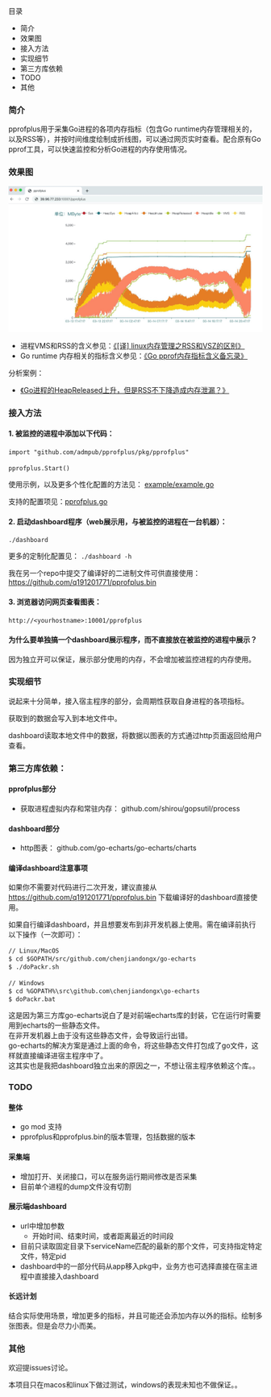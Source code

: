 目录

- 简介
- 效果图
- 接入方法
- 实现细节
- 第三方库依赖
- TODO
- 其他

### 简介

pprofplus用于采集Go进程的各项内存指标（包含Go runtime内存管理相关的，以及RSS等），并按时间维度绘制成折线图，可以通过网页实时查看。配合原有Go pprof工具，可以快速监控和分析Go进程的内存使用情况。

### 效果图

![效果图](https://raw.githubusercontent.com/q191201771/pprofplus.bin/master/snapshot.jpg)

- 进程VMS和RSS的含义参见：[《[译] linux内存管理之RSS和VSZ的区别》](https://pengrl.com/p/21292/)
- Go runtime 内存相关的指标含义参见：[《Go pprof内存指标含义备忘录》](https://pengrl.com/p/20031/)

分析案例：

- [《Go进程的HeapReleased上升，但是RSS不下降造成内存泄漏？》](https://pengrl.com/p/20033/)

### 接入方法

#### 1. 被监控的进程中添加以下代码：

```golang
import "github.com/admpub/pprofplus/pkg/pprofplus"

pprofplus.Start()
```

使用示例，以及更多个性化配置的方法见： [example/example.go](https://github.com/admpub/pprofplus/blob/master/example/example.go)

支持的配置项见：[pprofplus.go](https://github.com/admpub/pprofplus/blob/master/pkg/pprofplus/pprofplus.go#L13)

#### 2. 启动dashboard程序（web展示用，与被监控的进程在一台机器）：

```shell
./dashboard
```

更多的定制化配置见： `./dashboard -h`

我在另一个repo中提交了编译好的二进制文件可供直接使用：https://github.com/q191201771/pprofplus.bin

#### 3. 浏览器访问网页查看图表：

`http://<yourhostname>:10001/pprofplus`

#### 为什么要单独搞一个dashboard展示程序，而不直接放在被监控的进程中展示？

因为独立开可以保证，展示部分使用的内存，不会增加被监控进程的内存使用。

### 实现细节

说起来十分简单，接入宿主程序的部分，会周期性获取自身进程的各项指标。

获取到的数据会写入到本地文件中。

dashboard读取本地文件中的数据，将数据以图表的方式通过http页面返回给用户查看。

### 第三方库依赖：

#### pprofplus部分

- 获取进程虚拟内存和常驻内存： github.com/shirou/gopsutil/process

#### dashboard部分

- http图表： github.com/go-echarts/go-echarts/charts

#### 编译dashboard注意事项

如果你不需要对代码进行二次开发，建议直接从 https://github.com/q191201771/pprofplus.bin 下载编译好的dashboard直接使用。

如果自行编译dashboard，并且想要发布到非开发机器上使用。需在编译前执行以下操作（一次即可）：

```shell
// Linux/MacOS
$ cd $GOPATH/src/github.com/chenjiandongx/go-echarts
$ ./doPackr.sh

// Windows
$ cd %GOPATH%\src\github.com\chenjiandongx\go-echarts
$ doPackr.bat
```

这是因为第三方库go-echarts说白了是对前端echarts库的封装，它在运行时需要用到echarts的一些静态文件。  
在非开发机器上由于没有这些静态文件，会导致运行出错。  
go-echarts的解决方案是通过上面的命令，将这些静态文件打包成了go文件，这样就直接编译进宿主程序中了。  
这其实也是我把dashboard独立出来的原因之一，不想让宿主程序依赖这个库。。

### TODO

#### 整体

- go mod 支持
- pprofplus和pprofplus.bin的版本管理，包括数据的版本

#### 采集端

- 增加打开、关闭接口，可以在服务运行期间修改是否采集
- 目前单个进程的dump文件没有切割

#### 展示端dashboard

- url中增加参数
    - 开始时间、结束时间，或者距离最近的时间段
- 目前只读取固定目录下serviceName匹配的最新的那个文件，可支持指定特定文件，特定pid
- dashboard中的一部分代码从app移入pkg中，业务方也可选择直接在宿主进程中直接接入dashboard

#### 长远计划

结合实际使用场景，增加更多的指标，并且可能还会添加内存以外的指标。绘制多张图表。但是会尽力小而美。

### 其他

欢迎提issues讨论。

本项目只在macos和linux下做过测试，windows的表现未知也不做保证。。
